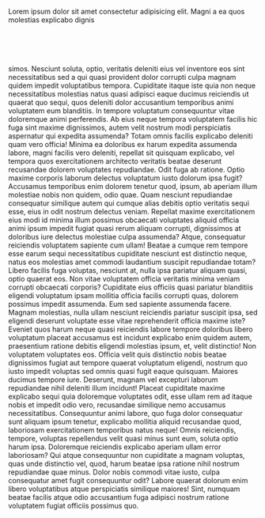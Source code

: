 Lorem ipsum dolor sit amet consectetur adipisicing elit. Magni a ea quos molestias explicabo dignis<div><br></div><div><br></div><div><br></div><div><br></div><div>simos. Nesciunt soluta, optio, veritatis deleniti eius vel inventore eos sint necessitatibus sed a qui quasi provident dolor corrupti culpa magnam quidem impedit voluptatibus tempora. Cupiditate itaque iste quia non neque necessitatibus molestias natus quasi adipisci eaque ducimus reiciendis ut quaerat quo sequi, quos deleniti dolor accusantium temporibus animi voluptatem eum blanditiis. In tempore voluptatum consequuntur vitae doloremque animi perferendis. Ab eius neque tempora voluptatem facilis hic fuga sint maxime dignissimos, autem velit nostrum modi perspiciatis aspernatur qui expedita assumenda? Totam omnis facilis explicabo deleniti quam vero officia! Minima ea doloribus ex harum expedita assumenda labore, magni facilis vero deleniti, repellat sit quisquam explicabo, vel tempora quos exercitationem architecto veritatis beatae deserunt recusandae dolorem voluptates repudiandae. Odit fuga ab ratione. Optio maxime corporis laborum delectus voluptatum iusto dolorum ipsa fugit? Accusamus temporibus enim dolorem tenetur quod, ipsum, ab aperiam illum molestiae nobis non quidem, odio quae. Quam nesciunt repudiandae consequatur similique autem qui cumque alias debitis optio veritatis sequi esse, eius in odit nostrum delectus veniam. Repellat maxime exercitationem eius modi id minima illum possimus obcaecati voluptates aliquid officia animi ipsum impedit fugiat quasi rerum aliquam corrupti, dignissimos at doloribus iure delectus molestiae culpa assumenda? Atque, consequatur reiciendis voluptatem sapiente cum ullam! Beatae a cumque rem tempore esse earum sequi necessitatibus cupiditate nesciunt est distinctio neque, natus eos molestias amet commodi laudantium suscipit repudiandae totam? Libero facilis fuga voluptas, nesciunt at, nulla ipsa pariatur aliquam quasi, optio quaerat eos. Non vitae voluptatem officia veritatis minima veniam corrupti obcaecati corporis? Cupiditate eius officiis quasi pariatur blanditiis eligendi voluptatum ipsam mollitia officia facilis corrupti quas, dolorem possimus impedit assumenda. Eum sed sapiente assumenda facere. Magnam molestias, nulla ullam nesciunt reiciendis pariatur suscipit ipsa, sed eligendi deserunt voluptate esse vitae reprehenderit officia maxime iste? Eveniet quos harum neque quasi reiciendis labore tempore doloribus libero voluptatum placeat accusamus est incidunt explicabo enim quidem autem, praesentium ratione debitis eligendi molestias ipsum, et, velit distinctio! Non voluptatem voluptates eos. Officia velit quis distinctio nobis beatae dignissimos fugiat aut tempore quaerat voluptatum eligendi, nostrum quo iusto impedit voluptas sed omnis quasi fugit eaque quisquam. Maiores ducimus tempore iure. Deserunt, magnam vel excepturi laborum repudiandae nihil deleniti illum incidunt! Placeat cupiditate maxime explicabo sequi quia doloremque voluptates odit, esse ullam rem ad itaque nobis et impedit odio vero, recusandae similique nemo accusamus necessitatibus. Consequuntur animi labore, quo fuga dolor consequatur sunt aliquam ipsum tenetur, explicabo mollitia aliquid recusandae quod, laboriosam exercitationem temporibus natus neque! Omnis reiciendis, tempore, voluptas repellendus velit quasi minus sunt eum, soluta optio harum ipsa. Doloremque reiciendis explicabo aperiam ullam error laboriosam? Qui atque consequuntur non cupiditate a magnam voluptas, quas unde distinctio vel, quod, harum beatae ipsa ratione nihil nostrum repudiandae quae minus. Dolor nobis commodi vitae iusto, culpa consequatur amet fugit consequuntur odit? Labore quaerat dolorum enim libero voluptatibus atque perspiciatis similique maiores! Sint, numquam beatae facilis atque odio accusantium fuga adipisci nostrum ratione voluptatem fugiat officiis possimus quo.</div>
